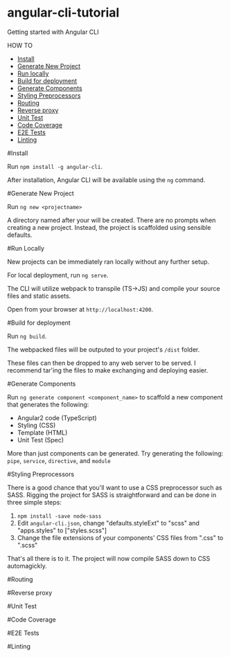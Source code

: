 # angular-cli-tutorial
Getting started with Angular CLI

HOW TO
- [Install](#install)
- [Generate New Project](#generate-new-project)
- [Run locally](#run-locally)
- [Build for deployment](#build-for-deployment)
- [Generate Components](#generate-components)
- [Styling Preprocessors](#styling-preprocessors)
- [Routing](#routing)
- [Reverse proxy](#reverse-proxy)
- [Unit Test](#unit-test)
- [Code Coverage](#code-coverage)
- [E2E Tests](#e2e-tests)
- [Linting](#linting)

#Install

Run `npm install -g angular-cli`.

After installation, Angular CLI will be available using the `ng` command.

#Generate New Project

Run `ng new <projectname>`

A directory named after your <projectname> will be created.  There are no prompts when creating a new project.  Instead, the project is scaffolded using sensible defaults.

#Run Locally

New projects can be immediately ran locally without any further setup.

For local deployment, run `ng serve`.

The CLI will utilize webpack to transpile (TS->JS) and compile your source files and static assets.

Open from your browser at `http://localhost:4200`.

#Build for deployment

Run `ng build`.  

The webpacked files will be outputed to your project's `/dist` folder.

These files can then be dropped to any web server to be served.  I recommend tar'ing the files to make exchanging and deploying easier.

#Generate Components

Run `ng generate component <component_name>` to scaffold a new component that generates the following:

- Angular2 code (TypeScript)
- Styling (CSS)
- Template (HTML)
- Unit Test (Spec)

More than just components can be generated.  Try generating the following: `pipe`, `service`, `directive`, and `module`

#Styling Preprocessors

There is a good chance that you'll want to use a CSS preprocessor such as SASS.  Rigging the project for SASS is straightforward and can be done in three simple steps:

1) `npm install -save node-sass`
2) Edit `angular-cli.json`, change "defaults.styleExt" to "scss" and "apps.styles" to ["styles.scss"]
3) Change the file extensions of your components' CSS files from ".css" to ".scss"

That's all there is to it.  The project will now compile SASS down to CSS automagickly. 

#Routing 


#Reverse proxy

#Unit Test

#Code Coverage

#E2E Tests

#Linting
